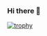### Hi there 👋
[![trophy](https://github-profile-trophy.vercel.app/?username=PoptartWeScript)](https://github.com/ryo-ma/github-profile-trophy)
<!--
**PoptartWeScript/PoptartWeScript** is a ✨ _special_ ✨ repository because its `README.md` (this file) appears on your GitHub profile.

Here are some ideas to get you started:

- 🔭 I’m currently working on ...
- 🌱 I’m currently learning ...
- 👯 I’m looking to collaborate on ...
- 🤔 I’m looking for help with ...
- 💬 Ask me about ...
- 📫 How to reach me: ...
- 😄 Pronouns: ...
- ⚡ Fun fact: ...
-->
